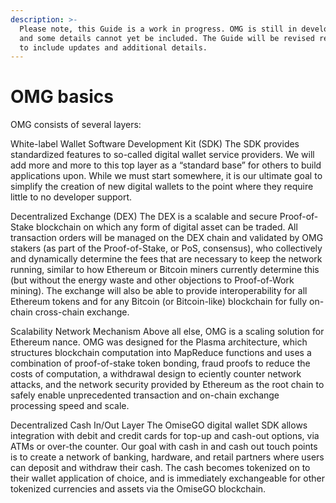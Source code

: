 ```yaml
---
description: >-
  Please note, this Guide is a work in progress. OMG is still in development,
  and some details cannot yet be included. The Guide will be revised regularly
  to include updates and additional details.
---
```


# OMG basics

OMG consists of several layers:  


White-label Wallet Software Development Kit \(SDK\) The SDK provides standardized features to so-called digital wallet service providers. We will add more and more to this top layer as a “standard base” for others to build applications upon. While we must start somewhere, it is our ultimate goal to simplify the creation of new digital wallets to the point where they require little to no developer support.  


Decentralized Exchange \(DEX\) The DEX is a scalable and secure Proof-of-Stake blockchain on which any form of digital asset can be traded. All transaction orders will be managed on the DEX chain and validated by OMG stakers \(as part of the Proof-of-Stake, or PoS, consensus\), who collectively and dynamically determine the fees that are necessary to keep the network running, similar to how Ethereum or Bitcoin miners currently determine this \(but without the energy waste and other objections to Proof-of-Work mining\). The exchange will also be able to provide interoperability for all Ethereum tokens and for any Bitcoin \(or Bitcoin-like\) blockchain for fully on-chain cross-chain exchange.  


Scalability Network Mechanism Above all else, OMG is a scaling solution for Ethereum nance. OMG was designed for the Plasma architecture, which structures blockchain computation into MapReduce functions and uses a combination of proof-of-stake token bonding, fraud proofs to reduce the costs of computation, a withdrawal design to eciently counter network attacks, and the network security provided by Ethereum as the root chain to safely enable unprecedented transaction and on-chain exchange processing speed and scale.  


Decentralized Cash In/Out Layer The OmiseGO digital wallet SDK allows integration with debit and credit cards for top-up and cash-out options, via ATMs or over-the counter. Our goal with cash in and cash out touch points is to create a network of banking, hardware, and retail partners where users can deposit and withdraw their cash. The cash becomes tokenized on to their wallet application of choice, and is immediately exchangeable for other tokenized currencies and assets via the OmiseGO blockchain.  


